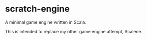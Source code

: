 scratch-engine
==============

A minimal game engine written in Scala.

This is intended to replace my other game engine attempt, Scalene.
